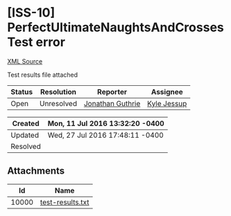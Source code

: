 # [ISS-10] PerfectUltimateNaughtsAndCrosses Test error

[XML Source](./xml/ISS-10.xml)
<p><p>Test results file attached</p></p>





Status|Resolution|Reporter|Assignee
------|----------|--------|--------
Open|Unresolved|[Jonathan Guthrie](jono)|[Kyle Jessup]($kjessup)





Created|Mon, 11 Jul 2016 13:32:20 -0400
-------|--------------
Updated|Wed, 27 Jul 2016 17:48:11 -0400
Resolved|



## Attachments





Id|Name
------|------------
10000|[test-results.txt](../attachment/10000/test-results.txt)

